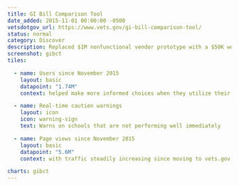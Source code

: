 ```yaml
---
title: GI Bill Comparison Tool
date_added: 2015-11-01 00:00:00 -0500
vetsdotgov_url: https://www.vets.gov/gi-bill-comparison-tool/
status: normal
category: Discover
description: Replaced $1M nonfunctional vendor prototype with a $50K working product in two weeks
screenshot: gibct
tiles:

  - name: Users since November 2015
    layout: basic
    datapoint: "1.74M"
    context: helped make more informed choices when they utilize their hard-earned GI Bill benefits

  - name: Real-time caution warnings
    layout: icon
    icon: warning-sign
    text: Warns on schools that are not performing well immediately

  - name: Page views since November 2015
    layout: basic
    datapoint: "5.6M"
    context: with traffic steadily increasing since moving to vets.gov

charts: gibct
---
```

